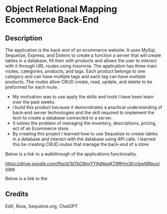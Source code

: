 # Object Relational Mapping Ecommerce Back-End

## Description

The application is the back end of an ecommerce website. It uses MySql, Sequelize, Express, and Dotenv to create a function a server that will create tables in a database, fill then with products and allows the user to interact with it through URL routes using Insomnia. The application has three main routes, categories, products, and tags. Each product belongs to one category and can have multiple tags and each tag can have multiple products. The routes allow CRUD create, read, update, and delete to be preformed for each route. 

- My motivation was to use apply the skills and tools I have been learn over the past weeks. 
- I build this product because it demonstrates a practical understanding of back-end server technologies and the skill required to implement the tech to create a database connected to a server. 
- It solves the problem of managing the inventory, descriptions, pricing, ect of an Ecommerce store.
- By creating this project I learned how to use Sequelize to create tables in a database and interact with the database using API calls. I learned this be creating CRUD routes that manage the back-end of a store.

Below is a link to a walkthrough of the applications functionality.

https://drive.google.com/file/d/1bTbO9pyYY9gNaqKT9RHm3trcrbwMReuy/view

Below is a link to the 
## Credits
EdX, Ross, Sequelize.org, ChatGPT
